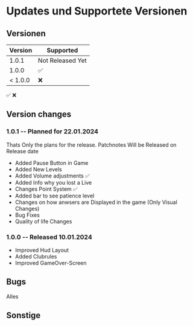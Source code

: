 # Updates und Supportete Versionen

## Versionen
| Version | Supported          | 
| ------- | ------------------ |
|   1.0.1 | Not Released Yet   |
|   1.0.0 | :white_check_mark: | 
| < 1.0.0 | :x:                | 
:white_check_mark:  :x:
## Version changes 
### 1.0.1 -- Planned for 22.01.2024
  Thats Only the plans for the release. Patchnotes Will be Released on Release date
  - Added Pause Button in Game
  - Added New Levels
  - Added Volume adjustments  :white_check_mark:
  - Added Info why you lost a Live
  - Changes Point System  :white_check_mark:
  - Added bar to see patience level
  - Changes on how anwsers are Displayed in the game (Only Visual Changes)
  - Bug Fixes
  - Quality of life Changes

### 1.0.0 -- Released 10.01.2024
  - Improved Hud Layout
  - Added Clubrules
  - Improved GameOver-Screen

## Bugs
Alles
## Sonstige
